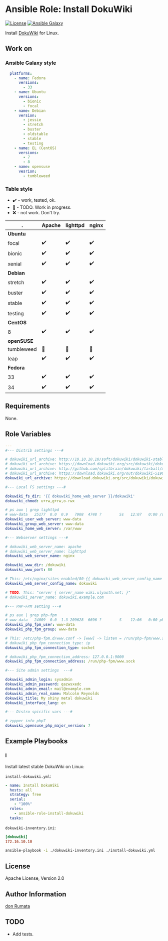 # Ansible Role: Install DokuWiki

[![License][license-image]][license-url] [![Ansible Galaxy][ansible-galaxy-image]][ansible-galaxy-url]

Install [DokuWiki](https://www.dokuwiki.org/) for Linux.

## Work on

### Ansible Galaxy style

```yaml
  platforms:
    - name: Fedora
      versions:
        - 33
    - name: Ubuntu
      versions:
        - bionic
        - focal
    - name: Debian
      version:
        - jessie
        - stretch
        - buster
        - oldstable
        - stable
        - testing
    - name: EL (CentOS)
      versions:
        - 7
        - 8
    - name: opensuse
      vesrion:
        - tumbleweed
```

### Table style

- :heavy_check_mark: - work, tested, ok.
- :construction: - TODO. Work in progress.
- :x: - not work. Don't try.

|.           |Apache            |lighttpd          |nginx             |
|------------|------------------|------------------|------------------|
|**Ubuntu**  |                  |                  |                  |
|focal       |:heavy_check_mark:|:heavy_check_mark:|:heavy_check_mark:|
|bionic      |:heavy_check_mark:|:heavy_check_mark:|:heavy_check_mark:|
|xenial      |:heavy_check_mark:|:heavy_check_mark:|:heavy_check_mark:|
|**Debian**  |                  |                  |                  |
|stretch     |:heavy_check_mark:|:heavy_check_mark:|:heavy_check_mark:|
|buster      |:heavy_check_mark:|:heavy_check_mark:|:heavy_check_mark:|
|stable      |:heavy_check_mark:|:heavy_check_mark:|:heavy_check_mark:|
|testing     |:heavy_check_mark:|:heavy_check_mark:|:heavy_check_mark:|
|**CentOS**  |                  |                  |                  |
|8           |:heavy_check_mark:|:heavy_check_mark:|:heavy_check_mark:|
|**openSUSE**|                  |                  |                  |
|tumbleweed  |:construction:    |:construction:    |:construction:    |
|leap        |:heavy_check_mark:|:heavy_check_mark:|:heavy_check_mark:|
|**Fedora**  |                  |                  |                  |
|33          |:heavy_check_mark:|:heavy_check_mark:|:heavy_check_mark:|
|34          |:heavy_check_mark:|:heavy_check_mark:|:heavy_check_mark:|

## Requirements

None.

## Role Variables

```yaml
---
#--- Distrib settings ---#

# dokuwiki_url_archive: http://10.10.10.10/soft/dokuwiki/dokuwiki-stable.tgz
# dokuwiki_url_archive: https://download.dokuwiki.org/src/dokuwiki/dokuwiki-oldstable.tgz
# dokuwiki_url_archive: http://github.com/splitbrain/dokuwiki/tarball/master
# dokuwiki_url_archive: https://download.dokuwiki.org/out/dokuwiki-51907416a10f9ac6818c982ae15d7b2a.tgz
dokuwiki_url_archive: https://download.dokuwiki.org/src/dokuwiki/dokuwiki-stable.tgz

#--- Local FS settings ---#

dokuwiki_fs_dir: '{{ dokuwiki_home_web_server }}/dokuwiki'
dokuwiki_chmod: u+rw,g+rw,o-rwx

# ps aux | grep lighttpd
# www-data   25177  0.0  0.9   7908  4748 ?        Ss   12:07   0:00 /usr/sbin/lighttpd -D -f /etc/lighttpd/lighttpd.conf
dokuwiki_user_web_server: www-data
dokuwiki_group_web_server: www-data
dokuwiki_home_web_server: /var/www

#--- Webserver settings ---#

# dokuwiki_web_server_name: apache
# dokuwiki_web_server_name: lighttpd
dokuwiki_web_server_name: nginx

dokuwiki_www_dir: /dokuwiki
dokuwiki_www_port: 80

# This: /etc/nginx/sites-enabled/80-{{ dokuwiki_web_server_config_name }}.conf
dokuwiki_web_server_config_name: dokuwiki

# TODO. This: "server { server_name wiki.ulyaoth.net; }"
# dokuwiki_server_name: dokuwiki.example.com

#--- PHP-FPM setting ---#

# ps aux | grep php-fpm
# www-data   24009  0.0  1.3 209628  6696 ?        S    12:06   0:00 php-fpm: pool www
dokuwiki_php_fpm_user: www-data
dokuwiki_php_fpm_group: www-data

# This: /etc/php-fpm.d/www.conf -> [www] -> listen = /run/php-fpm/www.sock
# dokuwiki_php_fpm_connection_type: ip
dokuwiki_php_fpm_connection_type: socket

# dokuwiki_php_fpm_connection_address: 127.0.0.1:9000
dokuwiki_php_fpm_connection_address: /run/php-fpm/www.sock

#--- Site admin settings  ---#

dokuwiki_admin_login: sysadmin
dokuwiki_admin_password: qazwsxedc
dokuwiki_admin_email: mail@example.com
dokuwiki_admin_real_name: Malcolm Reynolds
dokuwiki_title: My shiny metal dokuwiki
dokuwiki_interface_lang: en

#--- Distro spicific vars ---#

# zypper info php7
dokuwiki_opensuse_php_major_version: 7
```

## Example Playbooks

### I

Install latest stable DokuWiki on Linux:

`install-dokuwiki.yml`:

```yaml
- name: Install DokuWiki
  hosts: all
  strategy: free
  serial:
    - "100%"
  roles:
    - ansible-role-install-dokuwiki
  tasks:
```

`dokuwiki-inventory.ini`:

```ini
[dokuwiki]
172.16.10.10
```

```bash
ansible-playbook -i ./dokuwiki-inventory.ini ./install-dokuwiki.yml
```

## License

Apache License, Version 2.0

## Author Information

[don Rumata](https://github.com/don-rumata)

## TODO

- Add tests.

[license-image]: https://img.shields.io/github/license/don-rumata/ansible-role-install-dokuwiki.svg
[license-url]: https://opensource.org/licenses/Apache-2.0

[ansible-galaxy-image]: https://img.shields.io/badge/ansible_galaxy-don__rumata.ansible__role__install__dokuwiki-blue.svg
[ansible-galaxy-url]: https://galaxy.ansible.com/don_rumata/ansible_role_install_dokuwiki
